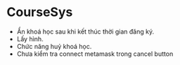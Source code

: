 # CourseSys

- Ẩn khoá học sau khi kết thúc thời gian đăng ký.
- Lấy hình.
- Chức năng huỷ khoá học.
- Chưa kiểm tra connect metamask trong cancel button
